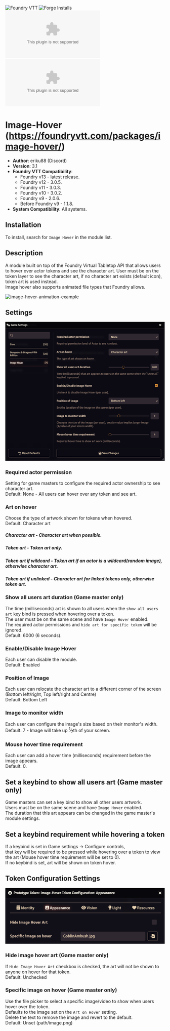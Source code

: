 ![Foundry VTT](https://img.shields.io/badge/Foundry-Version12-informational)
![Forge Installs](https://img.shields.io/badge/dynamic/json?label=Forge%20Installs&query=package.installs&suffix=%25&url=https%3A%2F%2Fforge-vtt.com%2Fapi%2Fbazaar%2Fpackage%2Fimage-hover&colorB=4aa94a)
![Total Downloads](https://img.shields.io/github/downloads/eriku33/Foundry-VTT-Image-Hover/module.zip?label=Downloads%20across%20all%20releases)
![The Latest Version Downloads](https://img.shields.io/github/downloads/eriku33/Foundry-VTT-Image-Hover/latest/module.zip?label=Latest%20Version%20downloads)
# Image-Hover (https://foundryvtt.com/packages/image-hover/)

* **Author**: eriku88 (Discord)
* **Version**: 3.1
* **Foundry VTT Compatibility**:
  - Foundry v13 - latest release.
  - Foundry v12 - 3.0.5.
  - Foundry v11 - 3.0.3.
  - Foundry v10 - 3.0.2.
  - Foundry v9 - 2.0.6.
  - Before Foundry v9 - 1.1.8.
* **System Compatibility**: All systems.
## Installation
To install, search for `Image Hover` in the module list.

## Description
A module built on top of the Foundry Virtual Tabletop API that allows users to hover over actor tokens and see the character art.
User must be on the token layer to see the character art, if no character art exists (default icon), token art is used instead.<br>
Image hover also supports animated file types that Foundry allows.  

![image-hover-animation-example](pics/image-hover-v2.0.1-example.gif)

## Settings
![preview](pics/v13-settings.png?raw=true)
### Required actor permission
Setting for game masters to configure the required actor ownership to see character art.<br>
Default: None - All users can hover over any token and see art.
### Art on hover
Choose the type of artwork shown for tokens when hovered.<br>
Default: Character art
##### Character art - Character art when possible.
##### Token art - Token art only.
##### Token art if wildcard - Token art if an actor is a wildcard(random image), otherwise character art.
##### Token art if unlinked - Character art for linked tokens only, otherwise token art.
### Show all users art duration (Game master only)
The time (milliseconds) art is shown to all users when the `show all users art` key bind is pressed when hovering over a token.<br>
The user must be on the same scene and have `Image Hover` enabled.<br>
The required actor permissions and `hide art for specific token` will be ignored.<br>
Default: 6000 (6 seconds).
### Enable/Disable Image Hover
Each user can disable the module.<br>
Default: Enabled
### Position of Image
Each user can relocate the character art to a different corner of the screen (Bottom left/right, Top left/right and Centre)<br>
Default: Bottom Left
### Image to monitor width
Each user can configure the image's size based on their monitor's width.<br>
Default: 7 - Image will take up <sup>1</sup>&frasl;<sub>7</sub>th of your screen.
### Mouse hover time requirement
Each user can add a hover time (milliseconds) requirement before the image appears.<br>
Default: 0.
## Set a keybind to show all users art (Game master only)
Game masters can set a key bind to show all other users artwork.<br>
Users must be on the same scene and have `Image Hover` enabled.<br>
The duration that this art appears can be changed in the game master's module settings.
## Set a keybind requirement while hovering a token
If a keybind is set in Game settings -> Configure controls,<br> that key will be required to be pressed while hovering 
over a token to view the art (Mouse hover time requirement will be set to 0).<br>
If no keybind is set, art will be shown on token hover.

## Token Configuration Settings
![image-hover-settings-example](pics/v13-token-config.png)

### Hide image hover art (Game master only)
If `Hide Image Hover Art` checkbox is checked, the art will not be shown to anyone on hover for that token.<br>
Default: Unchecked
### Specific image on hover (Game master only)
Use the file picker to select a specific image/video to show when users hover over the token.<br>
Defaults to the image set on the `Art on Hover` setting.<br>
Delete the text to remove the image and revert to the default.<br>
Default: Unset (path/image.png)
